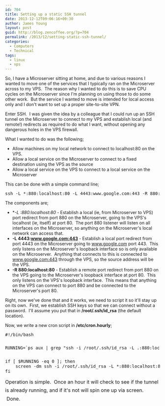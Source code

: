 ```yaml
---
id: 704
title: Setting up a static SSH tunnel
date: 2013-12-12T09:06:16+09:30
author: James Young
layout: post
guid: http://blog.zencoffee.org/?p=704
permalink: /2013/12/setting-static-ssh-tunnel/
categories:
  - Computers
  - Technical
tags:
  - linux
  - vps
---
```

So, I have a Microserver sitting at home, and due to various reasons I wanted to move one of the services that I typically ran on the Microserver across to my VPS.  The reason why I wanted to do this is to save CPU cycles on the Microserver since I'm planning on using those to do some other work.  But the service I wanted to move is intended for local access only and I don't want to set up a proper site-to-site VPN.

Enter SSH.  I was given the idea by a colleague that I could run up an SSH tunnel on the Microserver to connect to my VPS and establish local (and remote!) redirects as required to do what I want, without opening any dangerous holes in the VPS firewall.

What I wanted to do was the following;

  * Allow machines on my local network to connect to localhost:80 on the VPS.
  * Allow a local service on the Microserver to connect to a fixed destination using the VPS as the source
  * Allow a local service on the VPS to connect to a local service on the Microserver

This can be done with a simple command line;

<pre>ssh -L *:880:localhost:80 -L 4443:www.google.com:443 -R 880:localhost:80 username@yourvpsdomain</pre>

The components are;

  * **-L *:880:localhost:80** - Establish a local (ie, from Microserver to VPS) port redirect from port 880 on the Microserver, going to the VPS's localhost (ie, itself) at port 80.  The port 880 listener will listen on all interfaces on the Microserver, so anything on the Microserver's local network can access that.
  * **-L 4443:www.google.com:443** - Establish a local port redirect from port 4443 on the Microserver going to www.google.com port 443.  This only listens on the Microserver's loopback interface so is only available on the Microserver.  Anything that connects to this is connected to www.google.com:443 through the VPS, so the source address will be the VPS.
  * **-R 880:localhost:80** - Establish a remote port redirect from port 880 on the VPS going to the Microserver's loopback interface at port 80.  This only listens on the VPS's loopback interface.  This means that anything on the VPS can connect to port 880 and be connected to the Microserver's port 80.

Right, now we've done that and it works, we need to script it so it'll stay up on its own.  First, we establish SSH keys so that we can connect without a password.  I'll assume you put that in **/root/.ssh/id_rsa** (the default location).

Now, we write a new cron script in **/etc/cron.hourly**;

<pre>#!/bin/bash
<span style="font-size: 0.857142857rem; line-height: 1.714285714;">
RUNNING=`ps aux | grep "ssh -i /root/.ssh/id_rsa -L .:880:localhost:80 " | grep -v grep | wc -l`

</span>if [ $RUNNING -eq 0 ]; then
    screen -dm ssh -i /root/.ssh/id_rsa -L *:880:localhost:80 -L 4443:www.google.com:443 -R 880:localhost:80 username@yourvpsdomain
fi</pre>

<span style="line-height: 1.714285714; font-size: 1rem;">Operation is simple.  Once an hour it will check to see if the tunnel is already running, and if it's not will spin one up via screen.  Done.</span>